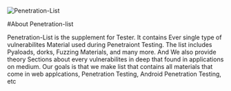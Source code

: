 ![Penetration-List](https://user-images.githubusercontent.com/64241933/147802750-8f8c321f-a636-449a-a965-de204f1471be.png)

#About Penetration-list

Penetration-List is the supplement for Tester. It contains Ever single type of vulnerabilites Material used during Penetraiont Testing. The list includes Pyaloads, dorks, Fuzzing Materials, and many more. And We also provide theory Sections about every vulnerabilites in deep that found in applications on medium. Our goals is that we make list that contains all materials that come in web applcations, Penetration Testing, Android Penetration Testing, etc
